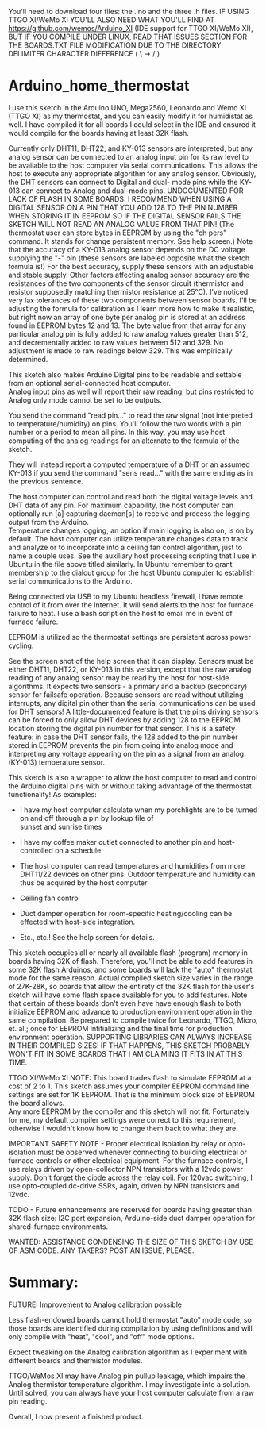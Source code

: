 You'll need to download four files: the .ino and the three .h files.  IF USING TTGO XI/WeMo XI YOU'LL ALSO NEED WHAT 
YOU'LL FIND AT   https://github.com/wemos/Arduino_XI  (IDE support for TTGO XI/WeMo XI), BUT IF YOU COMPILE UNDER LINUX, 
READ THAT ISSUES SECTION FOR THE BOARDS.TXT FILE MODIFICATION DUE TO THE DIRECTORY DELIMITER CHARACTER DIFFERENCE ( \ -> 
/ ) 

# Arduino_home_thermostat
I use this sketch in the Arduino UNO, Mega2560, Leonardo and Wemo XI (TTGO XI) as my thermostat, and you can easily 
modify it for humidistat as well.  I have compiled it for all boards I could select in the IDE and ensured it would 
compile for the boards having at least 32K flash.  

Currently only DHT11, DHT22, and KY-013 sensors are interpreted, but any analog sensor can be connected to an analog 
input pin for its raw level to be available to the host computer via serial communications.  This allows the host to 
execute any appropriate algorithm for any analog sensor.  Obviously, the DHT sensors can connect to Digital and dual-
mode pins while the KY-013 can connect to Analog and dual-mode pins. UNDOCUMENTED FOR LACK OF FLASH IN SOME BOARDS: I 
RECOMMEND WHEN USING A DIGITAL SENSOR ON A PIN THAT YOU ADD 128 TO THE PIN NUMBER WHEN STORING IT IN EEPROM SO IF THE 
DIGITAL SENSOR FAILS THE SKETCH WILL NOT READ AN ANALOG VALUE FROM THAT PIN!  (The thermostat user can store bytes in
EEPROM by using the "ch pers" command.  It stands for change persistent memory.  See help screen.)  Note that the 
accuracy of a KY-013 analog sensor depends on the DC voltage supplying the "-" pin (these sensors are labeled opposite 
what the sketch formula is!)  For the best accuracy, supply these sensors with an adjustable and stable supply.  Other 
factors affecting analog sensor accuracy are the resistances of the two components of the sensor circuit (thermistor and 
resistor supposedly matching thermistor resistance at 25°C).  I've noticed very lax tolerances of these two components 
between sensor boards.  I'll be adjusting the formula for calibration as I learn more how to make it realistic, but 
right now an array of one byte per analog pin is stored at an address found in EEPROM bytes 12 and 13.  The byte value 
from that array for any particular analog pin is fully added to raw analog values greater than 512, and decrementally 
added to raw values between 512 and 329.  No adjustment is made to raw readings below 329.  This was empirically determined.

This sketch also makes Arduino Digital pins to be readable and settable from an optional serial-connected host computer.  
Analog input pins as well will report their raw reading, but pins restricted to Analog only mode cannot be set to 
be outputs.

You send the command "read pin..." to read the raw signal (not interpreted to temperature/humidity) on pins.  You'll 
follow the two words with a pin number or a period to mean all pins.  In this way, you may use host computing of the 
analog readings for an alternate to the formula of the sketch.

They will instead report a computed temperature of a DHT or an assumed KY-013 if you send the command "sens read..." 
with the same ending as in the previous sentence.  

The host computer can control and read both the digital voltage levels and DHT data of any pin.  For maximum capability, 
the host computer can optionally run [a] capturing daemon[s] to receive and process the logging output from the Arduino.  
Temperature changes logging, an option if main logging is also on, is on by default.  The host computer can utilize 
temperature changes data to track and analyze or to incorporate into a ceiling fan control algorithm, just to name a 
couple uses.  See the auxiliary host processing scripting that I use in Ubuntu in the file above titled similarly.  In 
Ubuntu remember to grant membership to the dialout group for the host Ubuntu computer to establish serial communications 
to the Arduino.

Being connected via USB to my Ubuntu headless firewall, I have remote control of it from over the Internet.  It will 
send alerts to the host for furnace failure to heat. I use a bash script on the host to email me in event of furnace 
failure.  

EEPROM is utilized so the thermostat settings are persistent across power cycling.

See the screen shot of the help screen that it can display.  Sensors must be either DHT11, DHT22, or KY-013 in this 
version, except that the raw analog reading of any analog sensor may be read by the host for host-side algorithms.  It 
expects two sensors - a primary and a backup (secondary) sensor for failsafe operation.  Because sensors are read 
without utilizing interrupts, any digital pin other than the serial communications can be used for DHT sensors!  A 
little-documented feature is that the pins driving sensors can be forced to only allow DHT devices by adding 128 to the 
EEPROM location storing the digital pin number for that sensor.  This is a safety feature: in case the DHT sensor fails, 
the 128 added to the pin number stored in EEPROM prevents the pin from going into analog mode and interpreting any 
voltage appearing on the pin as a signal from an analog (KY-013) temperature sensor.

This sketch is also a wrapper to allow the host computer to read and control the Arduino digital pins with or without 
taking advantage of the thermostat functionality!  As examples:

-  I have my host computer calculate when my porchlights are to be turned on and off through a pin by lookup file of    
   sunset and sunrise times

-  I have my coffee maker outlet connected to another pin and host-controlled on a schedule 

-  The host computer can read temperatures and humidities from more DHT11/22 devices on other pins.  Outdoor temperature 
   and humidity can thus be acquired by the host computer

-  Ceiling fan control

-  Duct damper operation for room-specific heating/cooling can be effected with host-side integration.

-  Etc., etc.!  See the help screen for details.

This sketch occupies all or nearly all available flash (program) memory in boards having 32K of flash.  Therefore, 
you'll not be able to add features in some 32K flash Arduinos, and some boards will lack the "auto" thermostat mode for 
the same reason.  Actual compiled sketch size varies in the range of 27K-28K, so boards that allow the entirety of the 
32K flash for the user's sketch will have some flash space available for you to add features.  Note that certain of 
these boards don't even have have enough flash to both initialize EEPROM and advance to production environment operation 
in the same compilation.  Be prepared to compile twice for Leonardo, TTGO, Micro, et. al.; once for EEPROM intitializing 
and the final time for production environment operation.  SUPPORTING LIBRARIES CAN ALWAYS INCREASE IN THEIR COMPILED 
SIZES!  IF THAT HAPPENS, THIS SKETCH PROBABLY WON'T FIT IN SOME BOARDS THAT I AM CLAIMING IT FITS IN AT THIS TIME.

TTGO XI/WeMo XI NOTE:  This board trades flash to simulate EEPROM at a cost of 2 to 1.  This sketch assumes your 
compiler EEPROM command line settings are set for 1K EEPROM.  That is the minimum block size of EEPROM the board allows.  
Any more EEPROM by the compiler and this sketch will not fit.  Fortunately for me, my default compiler settings were 
correct to this requirement, otherwise I wouldn't know how to change them back to what they are.

IMPORTANT SAFETY NOTE - Proper electrical isolation by relay or opto-isolation must be observed whenever connecting to 
building electrical or furnace controls or other electrical equipment.  For the furnace controls, I use relays driven by 
open-collector NPN transistors with a 12vdc power supply.  Don't forget the diode across the relay coil.  For 120vac 
switching, I use opto-coupled dc-drive SSRs, again, driven by NPN transistors and 12vdc.

TODO - Future enhancements are reserved for boards having greater than 32K flash size: I2C port expansion, Arduino-side 
duct damper operation for shared-furnace environments.

WANTED:  ASSISTANCE CONDENSING THE SIZE OF THIS SKETCH BY USE OF ASM CODE.  ANY TAKERS?  POST AN ISSUE, PLEASE.

# Summary:
 FUTURE: Improvement to Analog calibration possible

Less flash-endowed boards cannot hold thermostat "auto" mode code, so those boards are identified during compilation by using definitions and will only compile with "heat", "cool", and "off" mode options.

Expect tweaking on the Analog calibration algorithm as I experiment with different boards and thermistor modules.

TTGO/WeMos XI may have Analog pin pullup leakage, which impairs the Analog thermistor temperature algorithm.  I may investigate into a solution.  Until solved, you can always have your host computer calculate from a raw pin reading.

Overall, I now present a finished product.
